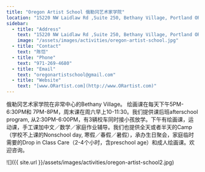 ```yaml
---
title: "Oregon Artist School 俄勒冈艺术家学院"
location: "15220 NW Laidlaw Rd ,Suite 250, Bethany Village, Portland OR 97229"
sidebar:
  - title: "Address"
    text: "15220 NW Laidlaw Rd ,Suite 250, Bethany Village, Portland OR 97229"
    image: "/assets/images/activities/oregon-artist-school.jpg"
  - title: "Contact"
    text: "陈恺"
  - title: "Phone"
    text: "971-269-4680"
  - title: "Email"
    text: "oregonartistschool@gmail.com"
  - title: "Website"
    text: "[www.ORartist.com](http://www.ORartist.com)"
---
```


俄勒冈艺术家学院在非常中心的Bethany Village。 绘画课在每天下午5PM-6:30PM和 7PM-8PM，周末课在周六早上10-11:30。我们提供课后班afterschool program, 从2:30PM-6:00PM，有3辆校车同时接小孩放学。下午有绘画课，运动课，手工课加中文／数学／家庭作业辅导。我们也提供全天或者半天的Camp（学校不上课的Nonschool day, 寒假／春假／暑假），承办生日聚会，家庭临时需要的Drop in Class Care（2-4个小时，含preschool age）和成人绘画课。欢迎咨询。

![]({{ site.url }}/assets/images/activities/oregon-artist-school2.jpg)
